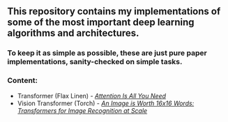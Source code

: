 ## This repository contains my implementations of some of the most important deep learning algorithms and architectures.

### To keep it as simple as possible, these are just pure paper implementations, sanity-checked on simple tasks.

### Content:
- Transformer (Flax Linen) - [*Attention Is All You Need*](https://arxiv.org/abs/1706.03762)
- Vision Transformer (Torch) - [*An Image is Worth 16x16 Words: Transformers for Image Recognition at Scale*](https://arxiv.org/abs/2010.11929)